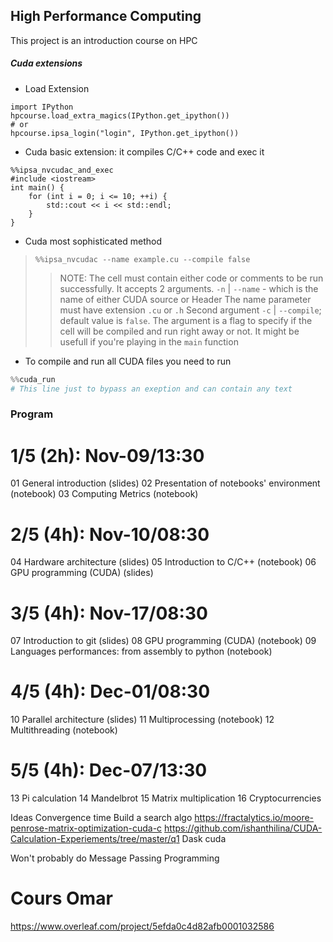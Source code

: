 ## High Performance Computing

This project is an introduction course on HPC


##### Cuda extensions

- Load Extension
```python:
import IPython
hpcourse.load_extra_magics(IPython.get_ipython())
# or 
hpcourse.ipsa_login("login", IPython.get_ipython())
```

- Cuda basic extension: it compiles C/C++ code and exec it
```c:
%%ipsa_nvcudac_and_exec
#include <iostream>
int main() {
    for (int i = 0; i <= 10; ++i) {
        std::cout << i << std::endl;
    }
}
```

- Cuda most sophisticated method
> `%%ipsa_nvcudac --name example.cu --compile false`
>> NOTE: The cell must contain either code or comments to be run successfully. 
>> It accepts 2 arguments. `-n` | `--name`  - which is the name of either CUDA source or Header
>> The name parameter must have extension `.cu` or `.h`
>> Second argument `-c` | `--compile`; default value is `false`. The argument is a flag to specify
>> if the cell will be compiled and run right away or not. It might be usefull if you're playing in
>> the `main` function

- To compile and run all CUDA files you need to run
```python
%%cuda_run
# This line just to bypass an exeption and can contain any text
```

### Program

# 1/5 (2h): Nov-09/13:30
01 General introduction (slides)
02 Presentation of notebooks' environment (notebook)
03 Computing Metrics (notebook)

# 2/5 (4h): Nov-10/08:30
04 Hardware architecture (slides)
05 Introduction to C/C++ (notebook)
06 GPU programming (CUDA) (slides)

# 3/5 (4h): Nov-17/08:30
07 Introduction to git (slides)
08 GPU programming (CUDA) (notebook)
09 Languages performances: from assembly to python (notebook)

# 4/5 (4h): Dec-01/08:30
10 Parallel architecture (slides)
11 Multiprocessing (notebook)
12 Multithreading (notebook)

# 5/5 (4h): Dec-07/13:30
13 Pi calculation
14 Mandelbrot
15 Matrix multiplication
16 Cryptocurrencies

Ideas
   Convergence time
   Build a search algo
   https://fractalytics.io/moore-penrose-matrix-optimization-cuda-c
   https://github.com/ishanthilina/CUDA-Calculation-Experiements/tree/master/q1
   Dask cuda

Won't probably do
  Message Passing Programming

# Cours Omar
https://www.overleaf.com/project/5efda0c4d82afb0001032586


